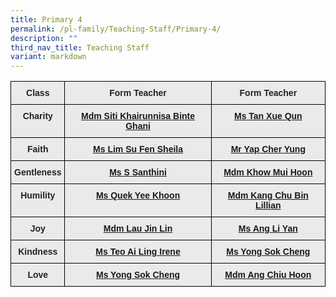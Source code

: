 ```yaml
---
title: Primary 4
permalink: /pl-family/Teaching-Staff/Primary-4/
description: ""
third_nav_title: Teaching Staff
variant: markdown
---
```

<style type="text/css">
.tg  {border-collapse:collapse;border-spacing:0;}
.tg td{border-color:black;border-style:solid;border-width:1px;font-family:Arial, sans-serif;font-size:14px;
  overflow:hidden;padding:10px 5px;word-break:normal;}
.tg th{border-color:black;border-style:solid;border-width:1px;font-family:Arial, sans-serif;font-size:14px;
  font-weight:normal;overflow:hidden;padding:10px 5px;word-break:normal;}
.tg .tg-n4qt{background-color:#EAEAEA;color:#222;font-weight:bold;text-align:center;vertical-align:top}
.tg .tg-a7kh{background-color:#EAEAEA;color:#0857AE;font-weight:bold;text-align:center;vertical-align:top}
</style>
<table class="tg">
<thead>
  <tr>
    <th class="tg-n4qt">Class</th>
    <th class="tg-n4qt">Form Teacher</th>
    <th class="tg-n4qt">Form Teacher</th>
  </tr>
</thead>
<tbody>
  <tr>
    <td class="tg-n4qt">Charity</td>
		<td class="tg-a7kh"><a href="mailto:"> <span style="font-weight:600;text-decoration:none;color:#0857AE"></span>Mdm Siti Khairunnisa Binte Ghani</a></td>
    <td class="tg-a7kh"><a href="mailto:"> <span style="font-weight:600;text-decoration:none;color:#0857AE"></span>Ms Tan Xue Qun</a></td>
  </tr>
  <tr>
    <td class="tg-n4qt">Faith</td>
    <td class="tg-a7kh"><a href="mailto:"> <span style="font-weight:600;text-decoration:none;color:#0857AE"></span>Ms Lim Su Fen Sheila </a></td>
    <td class="tg-a7kh"><a href="mailto:"> <span style="font-weight:600;text-decoration:none;color:#0857AE"></span>Mr Yap Cher Yung</a></td>
  </tr>
  <tr>
    <td class="tg-n4qt">Gentleness</td>
    <td class="tg-a7kh"><a href="mailto:"> <span style="font-weight:600;text-decoration:none;color:#0857AE"></span>Ms S Santhini</a></td>
    <td class="tg-a7kh"><a href="mailto:"> <span style="font-weight:600;text-decoration:none;color:#0857AE"></span>Mdm Khow Mui Hoon</a></td>
  </tr>
  <tr>
    <td class="tg-n4qt">Humility</td>
    <td class="tg-a7kh"><a href="mailto:"> <span style="font-weight:600;text-decoration:none;color:#0857AE"></span>Ms Quek Yee Khoon</a></td>
    <td class="tg-a7kh"><a href="mailto:"> <span style="font-weight:600;text-decoration:none;color:#0857AE"></span>Mdm Kang Chu Bin Lillian</a></td>
  </tr>
  <tr>
    <td class="tg-n4qt">Joy</td>
    <td class="tg-a7kh"><a href="mailto:"> <span style="font-weight:600;text-decoration:none;color:#0857AE"></span>Mdm Lau Jin Lin</a></td>
    <td class="tg-a7kh"><a href="mailto:"> <span style="font-weight:600;text-decoration:none;color:#0857AE"></span>Ms Ang Li Yan</a></td>
  </tr>
  <tr>
    <td class="tg-n4qt">Kindness</td>
    <td class="tg-a7kh"><a href="mailto:"> <span style="font-weight:600;text-decoration:none;color:#0857AE"></span>Ms Teo Ai Ling Irene</a></td>
    <td class="tg-a7kh"><a href="mailto:"> <span style="font-weight:600;text-decoration:none;color:#0857AE"></span>Ms Yong Sok Cheng</a></td>
  </tr>
  <tr>
    <td class="tg-n4qt">Love</td>
    <td class="tg-a7kh"><a href="mailto:"> <span style="font-weight:600;text-decoration:none;color:#0857AE"></span>Ms Yong Sok Cheng</a></td>
    <td class="tg-a7kh"><a href="mailto:"> <span style="font-weight:600;text-decoration:none;color:#0857AE"></span>Mdm Ang Chiu Hoon</a></td>
  </tr>
</tbody>
</table>